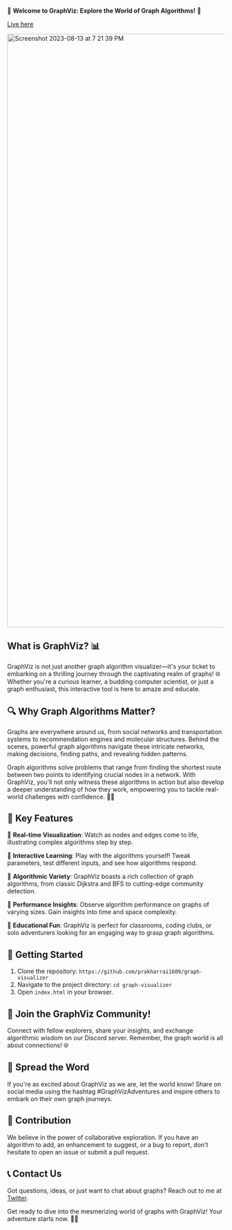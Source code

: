 🚀 **Welcome to GraphViz: Explore the World of Graph Algorithms!** 🌌

<a href="https://prakharrai1609.github.io/graph-visualizer/">Live here</a>

<img width="1371" alt="Screenshot 2023-08-13 at 7 21 39 PM" src="https://github.com/prakharrai1609/graph-visualizer/assets/58136319/73d52f8d-928f-429e-a51b-17db3a6eab70">

## What is GraphViz? 📊

GraphViz is not just another graph algorithm visualizer—it's your ticket to embarking on a thrilling journey through the captivating realm of graphs! 🌐 Whether you're a curious learner, a budding computer scientist, or just a graph enthusiast, this interactive tool is here to amaze and educate.

## 🔍 Why Graph Algorithms Matter?

Graphs are everywhere around us, from social networks and transportation systems to recommendation engines and molecular structures. Behind the scenes, powerful graph algorithms navigate these intricate networks, making decisions, finding paths, and revealing hidden patterns.

Graph algorithms solve problems that range from finding the shortest route between two points to identifying crucial nodes in a network. With GraphViz, you'll not only witness these algorithms in action but also develop a deeper understanding of how they work, empowering you to tackle real-world challenges with confidence. 🕵️‍♂️

## 🌈 Key Features

🔸 **Real-time Visualization**: Watch as nodes and edges come to life, illustrating complex algorithms step by step.

🔸 **Interactive Learning**: Play with the algorithms yourself! Tweak parameters, test different inputs, and see how algorithms respond.

🔸 **Algorithmic Variety**: GraphViz boasts a rich collection of graph algorithms, from classic Dijkstra and BFS to cutting-edge community detection.

🔸 **Performance Insights**: Observe algorithm performance on graphs of varying sizes. Gain insights into time and space complexity.

🔸 **Educational Fun**: GraphViz is perfect for classrooms, coding clubs, or solo adventurers looking for an engaging way to grasp graph algorithms.

## 🚗 Getting Started

1. Clone the repository: `https://github.com/prakharrai1609/graph-visualizer`
2. Navigate to the project directory: `cd graph-visualizer`
3. Open `index.html` in your browser.

## 🎉 Join the GraphViz Community!

Connect with fellow explorers, share your insights, and exchange algorithmic wisdom on our Discord server. Remember, the graph world is all about connections! 🌐

## 📣 Spread the Word

If you're as excited about GraphViz as we are, let the world know! Share on social media using the hashtag #GraphVizAdventures and inspire others to embark on their own graph journeys.

## 🙌 Contribution

We believe in the power of collaborative exploration. If you have an algorithm to add, an enhancement to suggest, or a bug to report, don't hesitate to open an issue or submit a pull request.

## 📞 Contact Us

Got questions, ideas, or just want to chat about graphs? Reach out to me at <a href="https://twitter.com/prakharrai1609">Twitter</a>.

Get ready to dive into the mesmerizing world of graphs with GraphViz! Your adventure starts now. 🌟🔗
